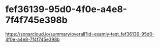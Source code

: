 # fef36139-95d0-4f0e-a4e8-7f4f745e398b
https://sonarcloud.io/summary/overall?id=examly-test_fef36139-95d0-4f0e-a4e8-7f4f745e398b

